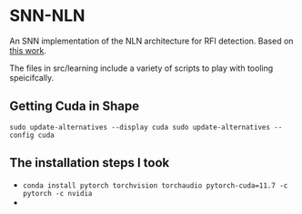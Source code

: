 # SNN-NLN
An SNN implementation of the NLN architecture for RFI detection.
Based on [this work](https://github.com/mesarcik/RFI-NLN).

The files in src/learning include a variety of scripts to play with tooling speicifcally.

## Getting Cuda in Shape
``sudo update-alternatives --display cuda
sudo update-alternatives --config cuda``

## The installation steps I took
- ``conda install pytorch torchvision torchaudio pytorch-cuda=11.7 -c pytorch -c nvidia``
- 